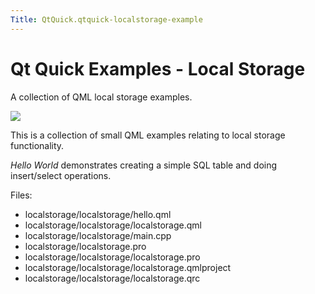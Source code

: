 ```yaml
---
Title: QtQuick.qtquick-localstorage-example
---
```

        
Qt Quick Examples - Local Storage
=================================

<span class="subtitle"></span>
<span id="details"></span>
A collection of QML local storage examples.

![](https://developer.ubuntu.com/static/devportal_uploaded/a441df9e-8988-4c4c-9f15-3fcb6e1188d0-api/apps/qml/sdk-14.10/qtquick-localstorage-example/images/qml-localstorage-example.png)

This is a collection of small QML examples relating to local storage functionality.

*Hello World* demonstrates creating a simple SQL table and doing insert/select operations.

Files:

-   localstorage/localstorage/hello.qml
-   localstorage/localstorage/localstorage.qml
-   localstorage/localstorage/main.cpp
-   localstorage/localstorage.pro
-   localstorage/localstorage/localstorage.pro
-   localstorage/localstorage/localstorage.qmlproject
-   localstorage/localstorage/localstorage.qrc


